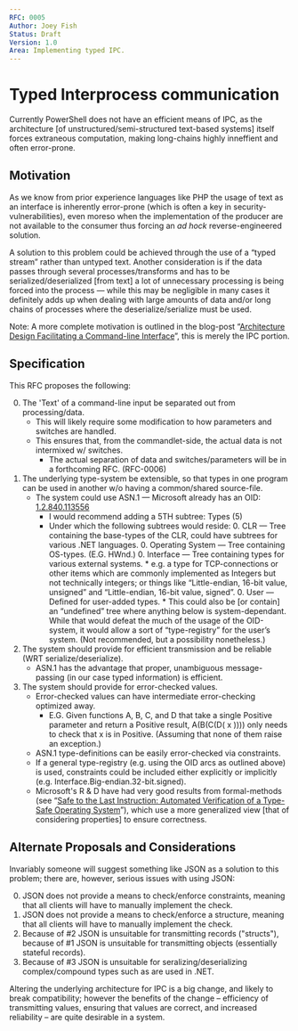 ```yaml
---
RFC: 0005
Author: Joey Fish
Status: Draft
Version: 1.0
Area: Implementing typed IPC.
---
```


# Typed Interprocess communication

Currently PowerShell does not have an efficient means of IPC, as the architecture [of unstructured/semi-structured text-based systems] itself forces extraneous computation, making long-chains highly inneffient and often error-prone.

## Motivation

As we know from prior experience languages like PHP the usage of text as an interface is inherently error-prone (which is often a key in security-vulnerabilities), even moreso when the implementation of the producer are not available to the consumer thus forcing an *ad hock* reverse-engineered solution.

A solution to this problem could be achieved through the use of a “typed stream” rather than untyped text. Another consideration is if the data passes through several processes/transforms and has to be serialized/deserialized [from text] a lot of unnecessary processing is being forced into the process — while this may be negligible in many cases it definitely adds up when dealing with large amounts of data and/or long chains of processes where the deserialize/serialize must be used.

Note: A more complete motivation is outlined in the blog-post “[Architecture Design Facilitating a Command-line Interface](http://edward.fish/index.php/2016/04/23/architecture-design-facilitating-a-command-line-interface/)”, this is merely the IPC portion.

## Specification

This RFC proposes the following:

0. The 'Text' of a command-line input be separated out from processing/data.
	* This will likely require some modification to how parameters and switches are handled.
	* This ensures that, from the commandlet-side, the actual data is not intermixed w/ switches.
		* The actual separation of data and switches/parameters will be in a forthcoming RFC. (RFC-0006)
0. The underlying type-system be extensible, so that types in one program can be used in another w/o having a common/shared source-file.
	* The system could use ASN.1 — Microsoft already has an OID: [1.2.840.113556](http://oid-info.com/get/1.2.840.113556)
		* I would recommend adding a 5TH subtree: Types (5)
		* Under which the following subtrees would reside:
			0. CLR — Tree containing the base-types of the CLR, could have subtrees for various .NET languages.
			0. Operating System — Tree containing OS-types. (E.G. HWnd.)
			0. Interface — Tree containing types for various external systems.
				* e.g. a type for TCP-connections or other items which are commonly implemented as Integers but not technically integers; or things like “Little-endian, 16-bit value, unsigned” and “Little-endian, 16-bit value, signed”.
			0. User — Defined for user-added types.
				* This could also be [or contain] an “undefined” tree where anything below is system-dependant. While that would defeat the much of the usage of the OID-system, it would allow a sort of “type-registry” for the user’s system. (Not recommended, but a possibility nonetheless.)
0. The system should provide for efficient transmission and be reliable (WRT serialize/deserialize).
	* ASN.1 has the advantage that proper, unambiguous message-passing (in our case typed information) is efficient.
0. The system should provide for error-checked values.
	* Error-checked values can have intermediate error-checking optimized away.
		* E.G. Given functions A, B, C, and D that take a single Positive parameter and return a Positive result, A(B(C(D( x )))) only needs to check that x is in Positive. (Assuming that none of them raise an exception.)
	* ASN.1 type-definitions can be easily error-checked via constraints.
	* If a general type-registry (e.g. using the OID arcs as outlined above) is used, constraints could be included either explicitly or implicitly (e.g. Interface.Big-endian.32-bit.signed).
	* Microsoft's R & D have had very good results from formal-methods (see “[Safe to the Last Instruction: Automated Verification of a Type-Safe Operating System](https://www.microsoft.com/en-us/research/publication/safe-to-the-last-instruction-automated-verification-of-a-type-safe-operating-system/)”), which use a more generalized view [that of considering properties] to ensure correctness.

## Alternate Proposals and Considerations

Invariably someone will suggest something like JSON as a solution to this problem; there are, however, serious issues with using JSON:

0. JSON does not provide a means to check/enforce constraints, meaning that all clients will have to manually implement the check.
0. JSON does not provide a means to check/enforce a structure, meaning that all clients will have to manually implement the check.
0. Because of #2 JSON is unsuitable for transmitting records ("structs"), because of #1 JSON is unsuitable for transmitting objects (essentially stateful records).
0. Because of #3 JSON is unsuitable for seralizing/deserializing complex/compound types such as are used in .NET.

Altering the underlying architecture for IPC is a big change, and likely to break compatibility; however the benefits of the change – efficiency of transmitting values, ensuring that values are correct, and increased reliability – are quite desirable in a system.
